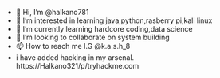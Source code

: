 - 👋 Hi, I’m @halkano781
- 👀 I’m interested in learning java,python,rasberry pi,kali linux
- 🌱 I’m currently learning hardcore coding,data science
- 💞️ I’m looking to collaborate on system building
- 📫 How to reach me I.G @k.a.s.h_8 
- i have added hacking in my arsenal. https://Halkano321/p/tryhackme.com

<!---
halkano781/halkano781 is a ✨ special ✨ repository because its `README.md` (this file) appears on your GitHub profile.
You can click the Preview link to take a look at your changes.
--->
